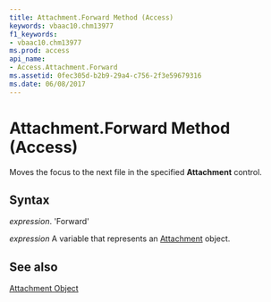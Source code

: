 ```yaml
---
title: Attachment.Forward Method (Access)
keywords: vbaac10.chm13977
f1_keywords:
- vbaac10.chm13977
ms.prod: access
api_name:
- Access.Attachment.Forward
ms.assetid: 0fec305d-b2b9-29a4-c756-2f3e59679316
ms.date: 06/08/2017
---
```



# Attachment.Forward Method (Access)

Moves the focus to the next file in the specified  **Attachment** control.


## Syntax

 _expression_. 'Forward'

 _expression_ A variable that represents an [Attachment](./Access.Attachment.md) object.


## See also


[Attachment Object](Access.Attachment.md)

